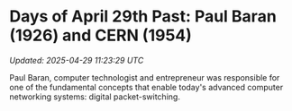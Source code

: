 # Days of April 29th Past: Paul Baran (1926) and CERN (1954)

_Updated: 2025-04-29 11:23:29 UTC_

Paul Baran, computer technologist and entrepreneur was responsible for one of the fundamental concepts that enable today's advanced computer networking systems: digital packet-switching.

